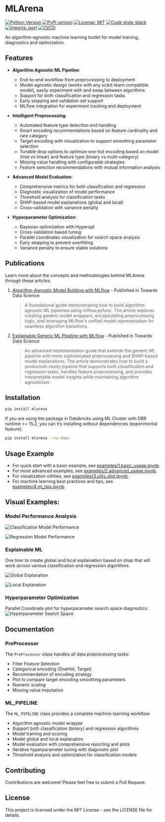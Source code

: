 # MLArena

[![Python Version](https://img.shields.io/badge/python-3.10%20%7C%203.11%20%7C%203.12-blue.svg)](https://www.python.org/downloads/)
[![PyPI version](https://badge.fury.io/py/mlarena.svg)](https://badge.fury.io/py/mlarena)
[![License: MIT](https://img.shields.io/badge/License-MIT-yellow.svg)](https://opensource.org/licenses/MIT)
[![Code style: black](https://img.shields.io/badge/code%20style-black-000000.svg)](https://github.com/psf/black)
[![Imports: isort](https://img.shields.io/badge/%20imports-isort-%231674b1?style=flat&labelColor=ef8336)](https://pycqa.github.io/isort/)
[![CI/CD](https://github.com/MenaWANG/mlarena/actions/workflows/mlarena.yml/badge.svg)](https://github.com/MenaWANG/mlarena/actions/workflows/mlarena.yml)

An algorithm-agnostic machine learning toolkit for model training, diagnostics and optimization.

## Features

- **Algorithm Agnostic ML Pipeline**:
  - End-to-end workflow from preprocessing to deployment
  - Model-agnostic design (works with any scikit-learn compatible model), easily experiment with and swap between algorithms
  - Support for both classification and regression tasks
  - Early stopping and validation set support
  - MLflow integration for experiment tracking and deployment  

- **Intelligent Preprocessing**:
  - Automated feature type detection and handling
  - Smart encoding recommendations based on feature cardinality and rare category
  - Target encoding with visualization to support smoothing parameter selection
  - Tunable drop options to optimize one-hot encoding based on model  (tree vs linear) and feature type (binary vs multi-category)
  - Missing value handling with configurable strategies
  - Feature selection recommendations with mutual information analysis

- **Advanced Model Evaluation**:
  - Comprehensive metrics for both classification and regression
  - Diagnostic visualization of model performance
  - Threshold analysis for classification tasks
  - SHAP-based model explanations (global and local)
  - Cross-validation with variance penalty

- **Hyperparameter Optimization**:
  - Bayesian optimization with Hyperopt
  - Cross-validation based tuning
  - Parallel coordinates visualization for search space analysis
  - Early stopping to prevent overfitting
  - Variance penalty to ensure stable solutions

## Publications

Learn more about the concepts and methodologies behind MLArena through these articles:

1. [Algorithm-Agnostic Model Building with MLflow](https://medium.com/data-science/algorithm-agnostic-model-building-with-mlflow-b106a5a29535) - Published in Towards Data Science
   > A foundational guide demonstrating how to build algorithm-agnostic ML pipelines using mlflow.pyfunc. The article explores creating generic model wrappers, encapsulating preprocessing logic, and leveraging MLflow's unified model representation for seamless algorithm transitions.

2. [Explainable Generic ML Pipeline with MLflow](https://medium.com/data-science/explainable-generic-ml-pipeline-with-mlflow-2494ca1b3f96) - Published in Towards Data Science
   > An advanced implementation guide that extends the generic ML pipeline with more sophisticated preprocessing and SHAP-based model explanations. The article demonstrates how to build a production-ready pipeline that supports both classification and regression tasks, handles feature preprocessing, and provides interpretable model insights while maintaining algorithm agnosticism.

## Installation

```bash
pip install mlarena
```

If you are using the package in Databricks using ML Cluster with DBR runtime >= 15.2, you can try installing without dependencies (experimental feature):

```bash
pip install mlarena --no-deps
```

## Usage Example

* For quick start with a basic example, see [examples/1.basic_usage.ipynb](https://github.com/MenaWANG/mlarena/blob/master/examples/1.basic_usage.ipynb).   
* For more advanced examples, see [examples/2.advanced_usage.ipynb](https://github.com/MenaWANG/mlarena/blob/master/examples/2.advanced_usage.ipynb).   
* For visualization utilities, see [examples/3.utils_plot.ipynb](https://github.com/MenaWANG/mlarena/blob/master/examples/3.utils_plot.ipynb).
* For machine learning best practices and tips, see [examples/4.ml_tips.ipynb](https://github.com/MenaWANG/mlarena/blob/master/examples/4.ml_tips.ipynb).

## Visual Examples:

### Model Performance Analysis

![Classification Model Performance](docs/images/model_performance_classification.png)    

![Regression Model Performance](docs/images/model_performance_regression.png)    

### Explainable ML
One liner to create global and local explaination based on shap that will work across various classification and regression algorithms.     

![Global Explanation](docs/images/global_explanation.png)    

![Local Explanation](docs/images/local_explanation.png)    

### Hyperparameter Optimization
Parallel Coordinate plot for hyperparameter search space diagnostics.    
![Hyperparameter Search Space](docs/images/parallel_coordinates.png)


## Documentation

### PreProcessor

The `PreProcessor` class handles all data preprocessing tasks:

- Filter Feature Selection
- Categorical encoding (OneHot, Target)
- Recommendation of encoding strategy
- Plot to compare target encoding smoothing parameters
- Numeric scaling
- Missing value imputation

### ML_PIPELINE

The `ML_PIPELINE` class provides a complete machine learning workflow:

- Algorithm agnostic model wrapper
- Support both classification (binary) and regression algorithms
- Model training and scoring
- Model global and local explanation
- Model evaluation with comprehensive reporting and plots
- Iterative hyperparameter tuning with diagnostic plot
- Threshold analysis and optimization for classification models


## Contributing

Contributions are welcome! Please feel free to submit a Pull Request.

## License

This project is licensed under the MIT License - see the LICENSE file for details. 
